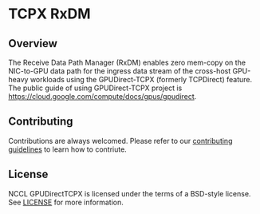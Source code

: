 
# TCPX RxDM

## Overview

The Receive Data Path Manager (RxDM) enables zero mem-copy on the NIC-to-GPU
data path for the ingress data stream of the cross-host GPU-heavy
workloads using the GPUDirect-TCPX (formerly TCPDirect) feature. The public guide of using GPUDirect-TCPX project is https://cloud.google.com/compute/docs/gpus/gpudirect.

## Contributing

Contributions are always welcomed. Please refer to our [contributing guidelines](docs/contributing.md)
to learn how to contriute.

## License

NCCL GPUDirectTCPX is licensed under the terms of a BSD-style license.
See [LICENSE](LICENSE) for more information.